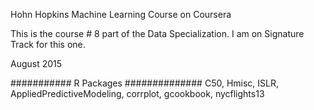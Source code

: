 Hohn Hopkins Machine Learning Course
on Coursera

This is the course # 8 part of the Data Specialization.
I am on Signature Track for this one.

August 2015

########### R Packages ##############
C50, Hmisc, ISLR, AppliedPredictiveModeling, corrplot, gcookbook, nycflights13
